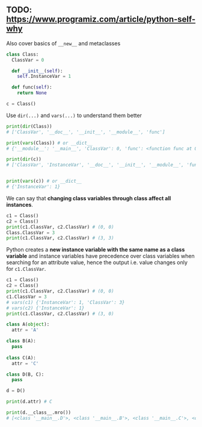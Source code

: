 ## TODO: https://www.programiz.com/article/python-self-why

Also cover basics of `__new__` and metaclasses

```python
class Class:
  ClassVar = 0

  def __init__(self):
    self.InstanceVar = 1

  def func(self):
    return None

c = Class()
```

Use `dir(...)` and `vars(...)` to understand them better


```python
print(dir(Class))
# ['ClassVar', '__doc__', '__init__', '__module__', 'func']

print(vars(Class)) # or __dict__
# {'__module__': '__main__', 'ClassVar': 0, 'func': <function func at 0x0000000002C5AEB8>, '__init__': <function __init__ at 0x0000000002C5AE48>, '__doc__': None}
```

```python
print(dir(c))
# ['ClassVar', 'InstanceVar', '__doc__', '__init__', '__module__', 'func']


print(vars(c)) # or __dict__
# {'InstanceVar': 1}
```

We can say that **changing class variables through class affect all instances**.

```python
c1 = Class()
c2 = Class()
print(c1.ClassVar, c2.ClassVar) # (0, 0)
Class.ClassVar = 3
print(c1.ClassVar, c2.ClassVar) # (3, 3)
```

Python creates a **new instance variable with the same name as a class variable** and instance variables have precedence over class variables when searching for an attribute value, hence the output i.e. value changes only for `c1.ClassVar`.

```python
c1 = Class()
c2 = Class()
print(c1.ClassVar, c2.ClassVar) # (0, 0)
c1.ClassVar = 3
# vars(c1) {'InstanceVar': 1, 'ClassVar': 3}
# vars(c2) {'InstanceVar': 1}
print(c1.ClassVar, c2.ClassVar) # (3, 0)
```



```python
class A(object):
  attr = 'A'

class B(A):
  pass
  
class C(A):
  attr = 'C'

class D(B, C):
  pass

d = D()

print(d.attr) # C

print(d.__class__.mro())
# [<class '__main__.D'>, <class '__main__.B'>, <class '__main__.C'>, <class '__main__.A'>, <type 'object'>]
```
